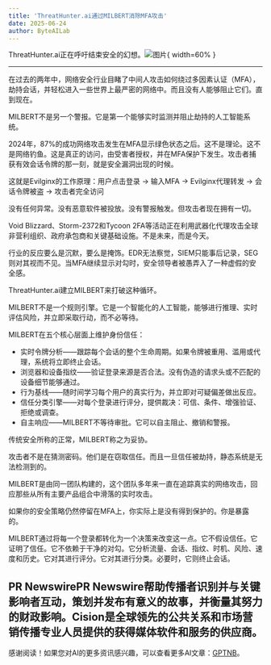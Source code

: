 ```yaml
---
title: 'ThreatHunter.ai通过MILBERT消除MFA攻击'
date: 2025-06-24
author: ByteAILab
---
```


ThreatHunter.ai正在呼吁结束安全的幻想。![图片](https://ai-techpark.com/wp-content/uploads/ThreatHunter.jpg){ width=60% }

---
在过去的两年中，网络安全行业目睹了中间人攻击如何绕过多因素认证（MFA），劫持会话，并轻松进入一些世界上最严密的网络中。而且没有人能够阻止它们。直到现在。

MILBERT不是另一个警报。它是第一个能够实时监测并阻止劫持的人工智能系统。

2024年，87%的成功网络攻击发生在MFA显示绿色状态之后。这不是理论。这不是网络钓鱼。这是真正的访问，由受害者授权，并在MFA保护下发生。攻击者捕获有效会话令牌的那一刻，就是安全漏洞出现的时候。

这就是Evilginx的工作原理：用户点击登录 → 输入MFA → Evilginx代理转发 → 会话令牌被盗 → 攻击者完全访问

没有任何异常。没有恶意软件被投放。没有警报触发。但攻击者现在拥有一切。

Void Blizzard、Storm-2372和Tycoon 2FA等活动正在利用武器化代理攻击全球非营利组织、政府承包商和关键基础设施。不是未来，而是今天。

行业的反应要么是沉默，要么是掩饰。EDR无法察觉，SIEM只能事后记录，SEG则对其视而不见。当MFA继续显示对勾时，安全领导者被愚弄入了一种虚假的安全感。

ThreatHunter.ai建立MILBERT来打破这种循环。

MILBERT不是一个规则引擎。它是一个智能化的人工智能，能够进行推理、实时评估风险，并立即采取行动，而不必等待。

MILBERT在五个核心层面上维护身份信任：

- 实时令牌分析——跟踪每个会话的整个生命周期。如果令牌被重用、滥用或代理，系统将立即终止会话。
- 浏览器和设备指纹——验证登录来源是否合法。没有伪造的请求头或不匹配的设备细节能够通过。
- 行为基线——随时间学习每个用户的真实行为，并立即对可疑偏差做出反应。
- 信任分类引擎——对每个登录进行评分，提供裁决：可信、条件、增强验证、拒绝或调查。
- 自主响应——MILBERT不等待审批。它可以自主阻止、撤销和警报。

传统安全所称的正常，MILBERT称之为妥协。

攻击者不是在猜测密码。他们是在窃取信任。而且一旦信任被劫持，静态系统是无法检测到的。

MILBERT是由同一团队构建的，这个团队多年来一直在追踪真实的网络攻击，回应那些从所有主要产品组合中滑落的实时攻击。

如果你的安全策略仍然停留在MFA上，你实际上是没有得到保护的。你是暴露的。

MILBERT通过将每一个登录都转化为一个决策来改变这一点。它不假设信任。它证明了信任。它不依赖于干净的对勾。它分析流量、会话、指纹、时机、风险、速度和历史。它对其进行评分。它对其进行分类。必要时，它则终止会话。

PR NewswirePR Newswire帮助传播者识别并与关键影响者互动，策划并发布有意义的故事，并衡量其努力的财政影响。Cision是全球领先的公共关系和市场营销传播专业人员提供的获得媒体软件和服务的供应商。
---
感谢阅读！如果您对AI的更多资讯感兴趣，可以查看更多AI文章：[GPTNB](https://gptnb.com)。